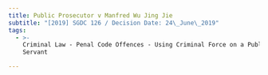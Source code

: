 ```yaml
---
title: Public Prosecutor v Manfred Wu Jing Jie
subtitle: "[2019] SGDC 126 / Decision Date: 24\_June\_2019"
tags:
  - >-
    Criminal Law - Penal Code Offences - Using Criminal Force on a Public
    Servant

---
```

